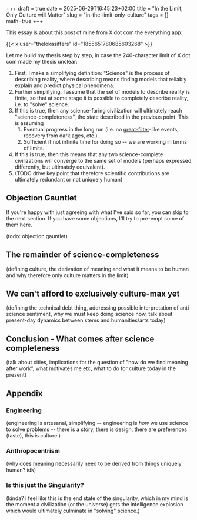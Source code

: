 +++
draft = true
date = 2025-06-29T16:45:23+02:00
title = "In the Limit, Only Culture will Matter"
slug = "in-the-limit-only-culture"
tags = []
math=true
+++

This essay is about this post of mine from X dot com the everything app:

{{< x user="thelokasiffers" id="1855651780685603268" >}}

Let me build my thesis step by step, in case the 240-character limit of X dot
com made my thesis unclear:

1. First, I make a simplifying definition: "Science" is the process of
   describing reality, where describing means finding models that reliably
   explain and predict physical phenomena.
2. Further simplifying, I assume that the set of models to describe reality is
   finite, so that at some stage it is possible to completely describe reality,
   i.e. to "solve" science.
3. If this is true, then any science-faring civilization will ultimately reach
   "science-completeness", the state described in the previous point. This is
   assuming
   1. Eventual progress in the long run (i.e. no
      [great-filter](https://en.wikipedia.org/wiki/Great_Filter)-like events,
      recovery from dark ages, etc.).
   2. Sufficient if not infinite time for doing so -- we are working in terms of
      limits.
4. If this is true, then this means that any two science-complete civilizations
   will converge to the same set of models (perhaps expressed differently, but
   ultimately equivalent).
5. (TODO drive key point that therefore scientific contributions are ultimately
   redundant or not uniquely human)

## Objection Gauntlet

If you're happy with just agreeing with what I've said so far, you can skip to
the next section. If you have some objections, I'll try to pre-empt some of them
here.

(todo: objection gauntlet)

## The remainder of science-completeness

(defining culture, the derivation of meaning and what it means to be human and
why therefore only culture matters in the limit)

## We can't afford to exclusively culture-max yet

(defining the technical debt thing, addressing possible interpretation of
anti-science sentiment, why we must keep doing science now, talk about
present-day dynamics between stems and humanities/arts today)

## Conclusion - What comes after science completeness

(talk about cities, implications for the question of "how do we find meaning
after work", what motivates me etc, what to do for culture today in the present)

## Appendix

### Engineering

(engineering is artesanal, simplifying -- engineering is _how_ we use science to
solve problems -- there is a story, there is design, there are preferences
(taste), this is culture.)

### Anthropocentrism

(why does meaning necessarily need to be derived from things uniquely human?
idk)

### Is this just the Singularity?

(kinda? i feel like this is the end state of the singularity, which in my mind
is the moment a civilization (or the universe) gets the intelligence explosion
which would ultimately culminate in "solving" science.)
